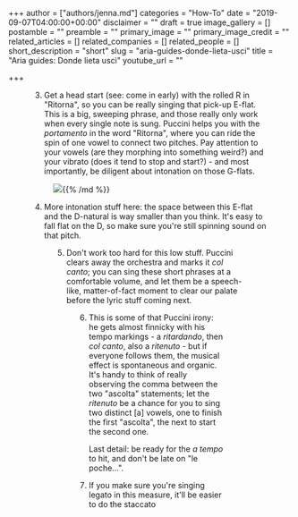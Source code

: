 +++
author = ["authors/jenna.md"]
categories = "How-To"
date = "2019-09-07T04:00:00+00:00"
disclaimer = ""
draft = true
image_gallery = []
postamble = ""
preamble = ""
primary_image = ""
primary_image_credit = ""
related_articles = []
related_companies = []
related_people = []
short_description = "short"
slug = "aria-guides-donde-lieta-usci"
title = "Aria guides: Donde lieta uscì"
youtube_url = ""

+++
<figure data-type="image"{{% md %}}{{% /md %}}

</figure>

3. Get a head start (see: come in early) with the rolled R in "Ritorna", so you can be really singing that pick-up E-flat. This is a big, sweeping phrase, and those really only work when every single note is sung. Puccini helps you with the _portamento_ in the word "Ritorna", where you can ride the spin of one vowel to connect two pitches. Pay attention to your vowels (are they morphing into something weird?) and your vibrato (does it tend to stop and start?) - and most importantly, be diligent about intonation on those G-flats.

<figure data-type="image"{{% md %}}

![](https://res.cloudinary.com/schmopera/image/upload/v1567885068/media/2019/09/AriaGuide-Donde-p2_ynssza.png){{% /md %}}

</figure>

4. More intonation stuff here: the space between this E-flat and the D-natural is way smaller than you think. It's easy to fall flat on the D, so make sure you're still spinning sound on that pitch.

<figure data-type="image"{{% md %}}![](https://res.cloudinary.com/schmopera/image/upload/v1567885080/media/2019/09/AriaGuide-Donde-p3_wfc6nk.jpg){{% /md %}}

</figure>

5. Don't work too hard for this low stuff. Puccini clears away the orchestra and marks it _col canto_; you can sing these short phrases at a comfortable volume, and let them be a speech-like, matter-of-fact moment to clear our palate before the lyric stuff coming next.

<figure data-type="image"{{% md %}}![](https://res.cloudinary.com/schmopera/image/upload/v1567885091/media/2019/09/AriaGuide-Donde-p4_pwoznv.png){{% /md %}}

</figure>

6. This is some of that Puccini irony: he gets almost finnicky with his tempo markings - a _ritardando_, then _col canto_, also a _ritenuto_ - but if everyone follows them, the musical effect is spontaneous and organic. It's handy to think of really observing the comma between the two "ascolta" statements; let the _ritenuto_ be a chance for you to sing two distinct \[a\] vowels, one to finish the first "ascolta", the next to start the second one.

   Last detail: be ready for the _a tempo_ to hit, and don't be late on "le poche...".
7. If you make sure you're singing legato in this measure, it'll be easier to do the staccato 

<figure data-type="image"{{% md %}}![](https://res.cloudinary.com/schmopera/image/upload/v1567885101/media/2019/09/AriaGuide-Donde-p5_e4fvv4.jpg){{% /md %}}

</figure>

<figure data-type="image"{{% md %}}![](https://res.cloudinary.com/schmopera/image/upload/v1567885114/media/2019/09/AriaGuide-Donde-p6_quxrff.png){{% /md %}}

</figure>

<figure data-type="image"{{% md %}}![](https://res.cloudinary.com/schmopera/image/upload/v1567885128/media/2019/09/AriaGuide-Donde-p7_b5zmld.png){{% /md %}}

</figure>

<figure data-type="image"{{% md %}}![](https://res.cloudinary.com/schmopera/image/upload/v1567885138/media/2019/09/AriaGuide-Donde-p8_g8qmsl.png){{% /md %}}

</figure>
